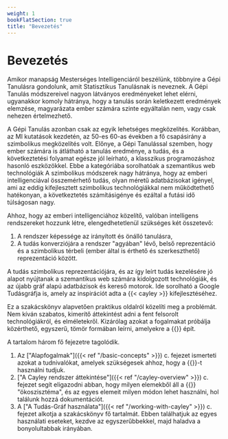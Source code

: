 ```yaml
---
weight: 1
bookFlatSection: true
title: "Bevezetés"
---
```


# Bevezetés

Amikor manapság Mesterséges Intelligenciáról beszélünk, többnyire a Gépi Tanulásra gondolunk, amit Statisztikus Tanulásnak is neveznek. A Gépi Tanulás módszereivel nagyon látványos eredményeket lehet elérni, ugyanakkor komoly hátránya, hogy a tanulás során keletkezett eredmények elemzése, magyarázata ember számára szinte egyáltalán nem, vagy csak nehezen értelmezhető.

A Gépi Tanulás azonban csak az egyik lehetséges megközelítés. Korábban, az MI kutatások kezdetén, az 50-es 60-as években a fő csapásirány a szimbolikus megközelítés volt. Előnye, a Gépi Tanulással szemben, hogy ember számára is átlátható a tanulás eredménye, a tudás, és a következtetési folyamat egésze jól leírható, a klasszikus programozáshoz hasonló eszközökkel. Ebbe a kategóriába sorolhatóak a szemantikus web technológiák A szimbolikus módszerek nagy hátránya, hogy az emberi intelligenciával összemérhető tudás, olyan méretű adatbázisokat igényel, ami az eddig kifejlesztett szimbolikus technológiákkal nem működtethető hatékonyan, a következtetés számításigénye és ezáltal a futási idő túlságosan nagy.

Ahhoz, hogy az emberi intelligenciához közelítő, valóban intelligens rendszereket hozzunk létre, elengedhetetlenül szükséges két összetevő:
1. A rendszer képessége az irányított és önálló tanulásra,
2. A tudás konverziójára a rendszer "agyában" lévő, belső reprezentáció és a szimbolikus térbeli (ember által is érthető és szerkeszthető) reprezentáció között.

A tudás szimbolikus reprezentációjára, és az így leírt tudás kezelésére jó alapot nyújtanak a szemantikus web számára kidolgozott technológiák, és az újabb gráf alapú adatbázisok és kereső motorok. Ide sorolható a Google Tudásgráfja is, amely az inspirációt adta a {{< cayley >}} kifejlesztéséhez.

Ez a szakácskönyv alapvetően praktikus oldalról közelíti meg a problémát.
Nem kíván szabatos, kimerítő áttekintést adni a fent felsorolt technológiákról, és elméletekről. Kizárólag azokat a fogalmakat próbálja közérthető, egyszerű, tömör formában leírni, amelyekre a {{<cayley>}} épít.

A tartalom három fő fejezetre tagolódik.
1. Az ["Alapfogalmak"]({{< ref "/basic-concepts" >}}) c. fejezet ismerteti azokat a tudnivalókat, amelyek szükségesek ahhoz, hogy a {{<cayley>}}-t használni tudjuk.
2. ["A Cayley rendszer áttekintése"]({{< ref "/cayley-overview" >}}) c. fejezet segít eligazodni abban, hogy milyen elemekből áll a {{<cayley>}} "ökoszisztéma", és az egyes elemeit milyen módon lehet használni, hol találunk hozzá dokumentációt.
3. A ["A Tudás-Gráf használata"]({{< ref "/working-with-cayley" >}}) c. fejezet alkotja a szakácskönyv fő tartalmát. Ebben találhatjuk az egyes használati eseteket, kezdve az egyszerűbbekkel, majd haladva a bonyolultabbak irányában.

